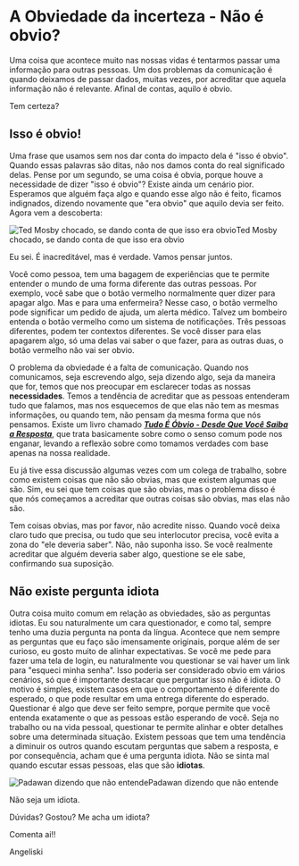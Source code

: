 # A Obviedade da incerteza - Não é obvio?

Uma coisa que acontece muito nas nossas vidas é tentarmos passar uma informação para outras pessoas. Um dos problemas da comunicação é quando deixamos de passar dados, muitas vezes, por acreditar que aquela informação não é relevante. Afinal de contas, aquilo é obvio.

Tem certeza?

Isso é obvio!
-------------

Uma frase que usamos sem nos dar conta do impacto dela é "isso é obvio". Quando essas palavras são ditas, não nos damos conta do real significado delas. Pense por um segundo, se uma coisa é obvia, porque houve a necessidade de dizer "isso é obvio"? Existe ainda um cenário pior. Esperamos que alguém faça algo e quando esse algo não é feito, ficamos indignados, dizendo novamente que "era obvio" que aquilo devia ser feito. Agora vem a descoberta:

![Ted Mosby chocado, se dando conta de que isso era obvio](https://cdn.hashnode.com/res/hashnode/image/upload/v1660445748120/2_OPYxmrA.gif)Ted Mosby chocado, se dando conta de que isso era obvio

Eu sei. É inacreditável, mas é verdade. Vamos pensar juntos.

Você como pessoa, tem uma bagagem de experiências que te permite entender o mundo de uma forma diferente das outras pessoas. Por exemplo, você sabe que o botão vermelho normalmente quer dizer para apagar algo. Mas e para uma enfermeira? Nesse caso, o botão vermelho pode significar um pedido de ajuda, um alerta médico. Talvez um bombeiro entenda o botão vermelho como um sistema de notificações. Três pessoas diferentes, podem ter contextos diferentes. Se você disser para elas apagarem algo, só uma delas vai saber o que fazer, para as outras duas, o botão vermelho não vai ser obvio.

O problema da obviedade é a falta de comunicação. Quando nos comunicamos, seja escrevendo algo, seja dizendo algo, seja da maneira que for, temos que nos preocupar em esclarecer todas as nossas **necessidades**. Temos a tendência de acreditar que as pessoas entenderam tudo que falamos, mas nos esquecemos de que elas não tem as mesmas informações, ou quando tem, não pensam da mesma forma que nós pensamos. Existe um livro chamado [_**Tudo É Óbvio - Desde Que Você Saiba a Resposta**_](https://www.saraiva.com.br/tudo-e-obvio-desde-que-voce-saiba-a-resposta-3692682.html), que trata basicamente sobre como o senso comum pode nos enganar, levando a reflexão sobre como tomamos verdades com base apenas na nossa realidade.

Eu já tive essa discussão algumas vezes com um colega de trabalho, sobre como existem coisas que não são obvias, mas que existem algumas que são. Sim, eu sei que tem coisas que são obvias, mas o problema disso é que nós começamos a acreditar que outras coisas são obvias, mas elas não são.

Tem coisas obvias, mas por favor, não acredite nisso. Quando você deixa claro tudo que precisa, ou tudo que seu interlocutor precisa, você evita a zona do "ele deveria saber". Não, não suponha isso. Se você realmente acreditar que alguém deveria saber algo, questione se ele sabe, confirmando sua suposição.

Não existe pergunta idiota
--------------------------

Outra coisa muito comum em relação as obviedades, são as perguntas idiotas. Eu sou naturalmente um cara questionador, e como tal, sempre tenho uma duzia pergunta na ponta da língua. Acontece que nem sempre as perguntas que eu faço são imensamente originais, porque além de ser curioso, eu gosto muito de alinhar expectativas. Se você me pede para fazer uma tela de login, eu naturalmente vou questionar se vai haver um link para "esqueci minha senha". Isso poderia ser considerado obvio em vários cenários, só que é importante destacar que perguntar isso não é idiota. O motivo é simples, existem casos em que o comportamento é diferente do esperado, o que pode resultar em uma entrega diferente do esperado. Questionar é algo que deve ser feito sempre, porque permite que você entenda exatamente o que as pessoas estão esperando de você. Seja no trabalho ou na vida pessoal, questionar te permite alinhar e obter detalhes sobre uma determinada situação. Existem pessoas que tem uma tendência a diminuir os outros quando escutam perguntas que sabem a resposta, e por consequência, acham que é uma pergunta idiota. Não se sinta mal quando escutar essas pessoas, elas que são **idiotas**.

![Padawan dizendo que não entende](https://cdn.hashnode.com/res/hashnode/image/upload/v1660445750094/J5K59IZjQ.gif)Padawan dizendo que não entende

Não seja um idiota.

Dúvidas? Gostou? Me acha um idiota?

Comenta ai!!

Angeliski